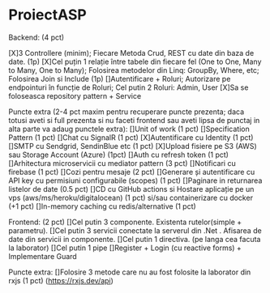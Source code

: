 # ProiectASP
Backend: (4 pct)

 [X]3 Controllere (minim); Fiecare Metoda Crud, REST cu date din baza de date. (1p)
 [X]Cel puțin 1 relație între tabele din fiecare fel (One to One, Many to Many, One to Many); Folosirea metodelor din Linq: GroupBy, Where, etc; Folosirea Join si Include (1p)
 []Autentificare + Roluri; Autorizare pe endpointuri în funcție de Roluri; Cel putin 2 Roluri: Admin, User 
 [X]Sa se foloseasca repository pattern + Service 

Puncte extra (2-4 pct maxim pentru recuperare puncte prezenta; daca totusi aveti si full prezenta si nu faceti frontend sau aveti lipsa de punctaj in alta parte va adaug punctele extra):
[]Unit of work (1 pct)
[]Specification Pattern (1 pct)
[]Chat cu SignalR (1 pct)
[X]Autentificare cu Identity (1 pct)
[]SMTP cu Sendgrid, SendinBlue etc (1 pct)
[X]Upload fisiere pe S3 (AWS) sau Storage Account (Azure) (1pct)
[]Auth cu refresh token (1 pct)
[]Arhitectura microservicii cu mediator pattern (3 pct)
[]Notificari cu firebase (1 pct)
[]Cozi pentru mesaje (2 pct)
[]Generare și autentificare cu API key cu permisiuni configurabile (scopes) (1 pct)
[]Paginare in returnarea listelor de date (0.5 pct)
[]CD cu GitHub actions si Hostare aplicație pe un vps (aws/ms/heroku/digitalocean) (1 pct) si/sau containerizare cu docker (+1 pct)
[]In-memory caching cu redis/alternative (1 pct)

Frontend: (2 pct)
[]Cel putin 3 componente. Existenta rutelor(simple + parametru).
[]Cel putin 3 servicii conectate la serverul din .Net . Afisarea de date din servicii in componente.
[]Cel putin 1 directiva. (pe langa cea facuta la laborator)
[]Cel putin 1 pipe
[]Register + Login (cu reactive forms) + Implementare Guard

Puncte extra: 
[]Folosire 3 metode care nu au fost folosite la laborator din rxjs (1 pct) (https://rxjs.dev/api)